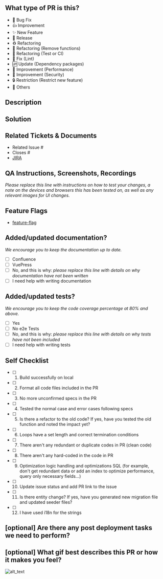 <!--
     For Work In Progress Pull Requests, please use the Draft PR feature,
     see https://github.blog/2019-02-14-introducing-draft-pull-requests/ for further details.

     For a timely review/response, please avoid force-pushing additional
     commits if your PR already received reviews or comments.

     Before submitting a Pull Request, please ensure you've done the following:
     - 📖 Read the Decodex Code of Conduct: https://github.com/Dec0dex/dcp-web/blob/main/CODE_OF_CONDUCT.md
     - 👷‍♀️ Create small PRs. In most cases this will be possible.
     - ✅ Provide tests for your changes.
     - 📝 Use descriptive commit messages.
     - 📗 Update any related documentation and include any relevant screenshots.

     NOTE: Pull Requests from forked repositories will need to be reviewed by
     a Decodex Team member before any CI builds will run. Once your PR is approved
     with a `/ci` reply to the PR, it will be allowed to run subsequent builds without
     manual approval.
-->

## What type of PR is this?
<!-- Choose only something to come under. -->

- 🐛 Bug Fix
- 👍 Improvement
- ✨ New Feature
- 🎉 Release
- ♻️ Refactoring
- 🚿 Refactoring (Remove functions)
- 💚 Refactoring (Test or CI)
- 👕 Fix (Lint)
- 🆙 Update (Dependency packages)
- 🚀 Improvement (Performance)
- 👮 Improvement (Security)
- 🔒 Restriction (Restrict new feature)
- 👾 Others


## Description

## Solution

## Related Tickets & Documents

<!--
For pull requests that relate or close an issue, please include them
below.  We like to follow [Github's guidance on linking issues to pull requests](https://docs.github.com/en/issues/tracking-your-work-with-issues/linking-a-pull-request-to-an-issue).

For example having the text: "closes #1234" would connect the current pull
request to issue 1234.  And when we merge the pull request, Github will
automatically close the issue.
-->

- Related Issue #
- Closes #
- [JIRA](https://decodexpr.atlassian.net/browse/DCP-1)

## QA Instructions, Screenshots, Recordings

_Please replace this line with instructions on how to test your changes, a note
on the devices and browsers this has been tested on, as well as any relevant
images for UI changes._

## Feature Flags
<!--
If applicable please provide feature flags that needs to be set in order to test your code
-->

- [feature-flag]()

## Added/updated documentation?
_We encourage you to keep the documentation up to date._

- [ ] Confluence
- [ ] VuePress
- [ ] No, and this is why: _please replace this line with details on why documentation
      have not been written_
- [ ] I need help with writing documentation

## Added/updated tests?
_We encourage you to keep the code coverage percentage at 80% and above._

- [ ] Yes
- [ ] No e2e Tests
- [ ] No, and this is why: _please replace this line with details on why tests
      have not been included_
- [ ] I need help with writing tests

## Self Checklist
- [ ] 1. Build successfully on local
- [ ] 2. Format all code files included in the PR
- [ ] 3. No more unconfirmed specs in the PR
- [ ] 4. Tested the normal case and error cases following specs
- [ ] 5. Is there a refactor to the old code? If yes, have you tested the old function and noted the impact yet?
- [ ] 6. Loops have a set length and correct termination conditions
- [ ] 7. There aren't any redundant or duplicate codes in PR (clean code)
- [ ] 8. There aren't any hard-coded in the code in PR
- [ ] 9. Optimization logic handling and optimizations SQL (for example, don't get redundant data or add an index to optimize performance, query only necessary fields...)
- [ ] 10. Update issue status and add PR link to the issue
- [ ] 11. Is there entity change? If yes, have you generated new migration file and updated seeder files?
- [ ] 12. I have used i18n for the strings

## [optional] Are there any post deployment tasks we need to perform?

## [optional] What gif best describes this PR or how it makes you feel?

![alt_text](gif_link)

